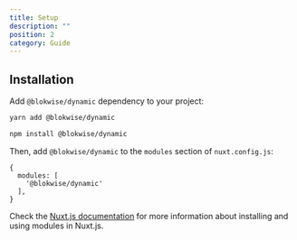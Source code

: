 ```yaml
---
title: Setup
description: ""
position: 2
category: Guide
---
```


## Installation

Add `@blokwise/dynamic` dependency to your project:

<code-group>
  <code-block label="Yarn" active>

```bash
yarn add @blokwise/dynamic
```

  </code-block>
  <code-block label="NPM">

```bash
npm install @blokwise/dynamic
```

  </code-block>
</code-group>

Then, add `@blokwise/dynamic` to the `modules` section of `nuxt.config.js`:

```js[nuxt.config.js]
{
  modules: [
    '@blokwise/dynamic'
  ],
}
```

Check the [Nuxt.js documentation](https://nuxtjs.org/guides/configuration-glossary/configuration-modules) for more information about installing and using modules in Nuxt.js.
